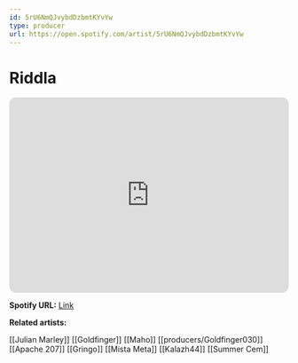 ```yaml
---
id: 5rU6NmQJvybdDzbmtKYvYw
type: producer
url: https://open.spotify.com/artist/5rU6NmQJvybdDzbmtKYvYw
---
```

# Riddla

<iframe style="border-radius:12px" src="https://open.spotify.com/embed/artist/5rU6NmQJvybdDzbmtKYvYw" width="100%" height="352" frameBorder="0" allowfullscreen="" allow="autoplay; clipboard-write; encrypted-media; fullscreen; picture-in-picture" loading="lazy"></iframe>

**Spotify URL:** [Link](https://open.spotify.com/artist/5rU6NmQJvybdDzbmtKYvYw)

**Related artists:**

[[Julian Marley]]
[[Goldfinger]]
[[Maho]]
[[producers/Goldfinger030]]
[[Apache 207]]
[[Gringo]]
[[Mista Meta]]
[[Kalazh44]]
[[Summer Cem]]
